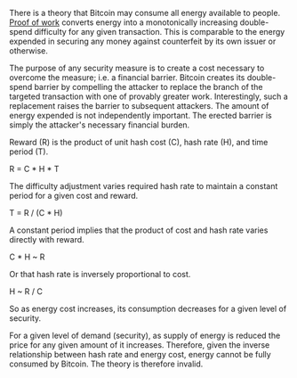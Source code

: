 There is a theory that Bitcoin may consume all energy available to people. [Proof of work](Glossary#proof) converts energy into a monotonically increasing double-spend difficulty for any given transaction. This is comparable to the energy expended in securing any money against counterfeit by its own issuer or otherwise.

The purpose of any security measure is to create a cost necessary to overcome the measure; i.e. a financial barrier. Bitcoin creates its double-spend barrier by compelling the attacker to replace the branch of the targeted transaction with one of provably greater work. Interestingly, such a replacement raises the barrier to subsequent attackers. The amount of energy expended is not independently important. The erected barrier is simply the attacker's necessary financial burden.

Reward (R) is the product of unit hash cost (C), hash rate (H), and time period (T).

R = C * H * T

The difficulty adjustment varies required hash rate to maintain a constant period for a given cost and reward.

T = R / (C * H)

A constant period implies that the product of cost and hash rate varies directly with reward.

C * H ~ R

Or that hash rate is inversely proportional to cost.

H ~ R / C

So as energy cost increases, its consumption decreases for a given level of security.

For a given level of demand (security), as supply of energy is reduced the price for any given amount of it increases. Therefore, given the inverse relationship between hash rate and energy cost, energy cannot be fully consumed by Bitcoin. The theory is therefore invalid.